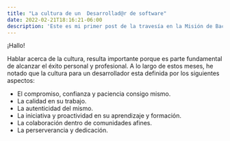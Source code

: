 ```yaml
---
title: "La cultura de un  Desarrollad@r de software"
date: 2022-02-21T18:16:21-06:00
description: 'Este es mi primer post de la travesía en la Misión de Backend con Node JS de Launch X.'
---
```

¡Hallo! 

Hablar acerca de la cultura, resulta importante porque es parte fundamental de alcanzar el éxito personal y profesional.
A lo largo de estos meses, he notado que la cultura para un desarrollador esta definida por los siguientes aspectos:

- El compromiso, confianza y paciencia consigo mismo.
- La calidad en su trabajo.
- La autenticidad del mismo.
- La iniciativa y proactividad en su aprendizaje y formación.
- La colaboración dentro de comunidades afines.
- La perserverancia y dedicación.


